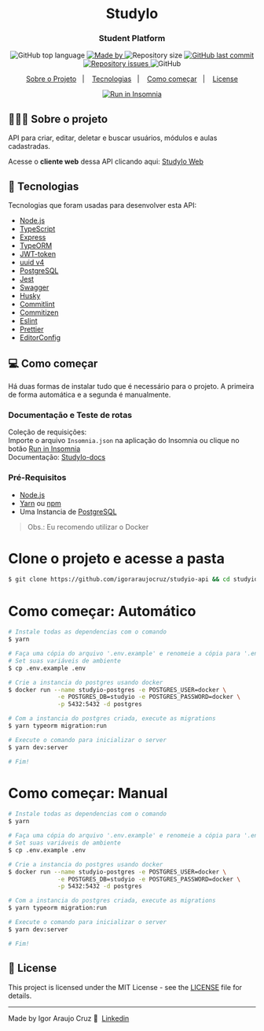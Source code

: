 <h1 align="center">StudyIo</h1>

<h3 align="center">Student Platform</h3>


<p align="center">
  <img alt="GitHub top language" src="https://img.shields.io/github/languages/top/igoraraujocruz/studyio-api">

  <a href="https://www.linkedin.com/in/igor-araujo-cruz-84a89111b/" target="_blank" rel="noopener noreferrer">
    <img alt="Made by" src="https://img.shields.io/badge/made%20by-Igor%20Araujo%20Cruz-blue">
  </a>

  <img alt="Repository size" src="https://img.shields.io/github/repo-size/igoraraujocruz/studyio-api">

  <a href="https://github.com/igoraraujocruz/studyio-api/commits/master">
    <img alt="GitHub last commit" src="https://img.shields.io/github/last-commit/igoraraujocruz/studyio-api">
  </a>

  <a href="https://github.com/igoraraujocruz/studyio-api/issues">
    <img alt="Repository issues" src="https://img.shields.io/github/issues/igoraraujocruz/studyio-api">
  </a>

  <img alt="GitHub" src="https://img.shields.io/github/license/igoraraujocruz/studyio-api">
</p>

<p align="center">
  <a href="#%EF%B8%8F-sobre-o-projeto">Sobre o Projeto</a>&nbsp;&nbsp;&nbsp;|&nbsp;&nbsp;&nbsp;
  <a href="#-tecnologias">Tecnologias</a>&nbsp;&nbsp;&nbsp;|&nbsp;&nbsp;&nbsp;
  <a href="#-como-começar">Como começar</a>&nbsp;&nbsp;&nbsp;|&nbsp;&nbsp;&nbsp;
  <a href="#-license">License</a>
</p>

<p id="insomniaButton" align="center">
  <a href="https://insomnia.rest/run/?label=studyio-api&uri=https%3A%2F%2Fraw.githubusercontent.com%2Figoraraujocruz%2Fstudyio-api%2Fmaster%2Finsomnia.json" target="_blank"><img src="https://insomnia.rest/images/run.svg" alt="Run in Insomnia"></a>
</p>

## 💇🏻‍♂️ Sobre o projeto

API para criar, editar, deletar e buscar usuários, módulos e aulas cadastradas.


Acesse o **cliente web** dessa API clicando aqui: [StudyIo Web](https://github.com/igoraraujocruz/studyio-web)<br />


## 🚀 Tecnologias

Tecnologias que foram usadas para desenvolver esta API:

- [Node.js](https://nodejs.org/en/)
- [TypeScript](https://www.typescriptlang.org/)
- [Express](https://expressjs.com/pt-br/)
- [TypeORM](https://typeorm.io/#/)
- [JWT-token](https://jwt.io/)
- [uuid v4](https://github.com/thenativeweb/uuidv4/)
- [PostgreSQL](https://www.postgresql.org/)
- [Jest](https://jestjs.io/)
- [Swagger](https://swagger.io/)
- [Husky](https://github.com/typicode/husky)
- [Commitlint](https://github.com/conventional-changelog/commitlint)
- [Commitizen](https://github.com/commitizen/cz-cli)
- [Eslint](https://eslint.org/)
- [Prettier](https://prettier.io/)
- [EditorConfig](https://editorconfig.org/)

## 💻 Como começar
Há duas formas de instalar tudo que é necessário para o projeto. A primeira de forma automática e a segunda é manualmente.

### Documentação e Teste de rotas
Coleção de requisições:<br/>
Importe o arquivo `Insomnia.json` na aplicação do Insomnia ou clique no botão [Run in Insomnia](#insomniaButton) <br/>
Documentação: [StudyIo-docs](http://localhost:3333/api-docs/)

### Pré-Requisitos

- [Node.js](https://nodejs.org/en/)
- [Yarn](https://classic.yarnpkg.com/) ou [npm](https://www.npmjs.com/)
- Uma Instancia de [PostgreSQL](https://www.postgresql.org/)

> Obs.: Eu recomendo utilizar o Docker

# Clone o projeto e acesse a pasta

```bash
$ git clone https://github.com/igoraraujocruz/studyio-api && cd studyio-api
```
# Como começar: Automático

```bash
# Instale todas as dependencias com o comando
$ yarn

# Faça uma cópia do arquivo '.env.example' e renomeie a cópia para '.env'.
# Set suas variáveis de ambiente
$ cp .env.example .env

# Crie a instancia do postgres usando docker
$ docker run --name studyio-postgres -e POSTGRES_USER=docker \
              -e POSTGRES_DB=studyio -e POSTGRES_PASSWORD=docker \
              -p 5432:5432 -d postgres

# Com a instancia do postgres criada, execute as migrations
$ yarn typeorm migration:run

# Execute o comando para inicializar o server
$ yarn dev:server

# Fim!
```



# Como começar: Manual

```bash
# Instale todas as dependencias com o comando
$ yarn

# Faça uma cópia do arquivo '.env.example' e renomeie a cópia para '.env'.
# Set suas variáveis de ambiente
$ cp .env.example .env

# Crie a instancia do postgres usando docker
$ docker run --name studyio-postgres -e POSTGRES_USER=docker \
              -e POSTGRES_DB=studyio -e POSTGRES_PASSWORD=docker \
              -p 5432:5432 -d postgres

# Com a instancia do postgres criada, execute as migrations
$ yarn typeorm migration:run

# Execute o comando para inicializar o server
$ yarn dev:server

# Fim!
```

## 📝 License

This project is licensed under the MIT License - see the [LICENSE](LICENSE) file for details.

---

Made by Igor Araujo Cruz 👋 &nbsp;[Linkedin](https://www.linkedin.com/in/igor-araujo-cruz-84a89111b/)
